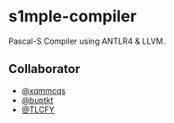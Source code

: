 # s1mple-compiler

Pascal-S Compiler using ANTLR4 & LLVM.

## Collaborator

- [@xqmmcqs](https://github.com/xqmmcqs/)
- [@buptkt](https://github.com/buptkt/)
- [@TLCFY](https://github.com/TLCFY/)
